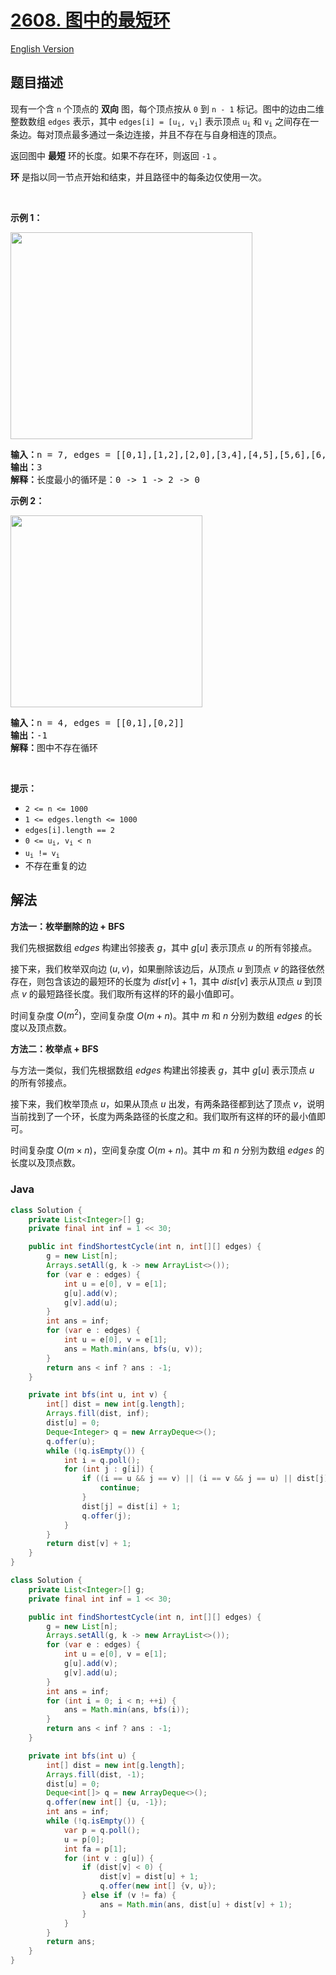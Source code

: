 # [2608. 图中的最短环](https://leetcode.cn/problems/shortest-cycle-in-a-graph)

[English Version](/solution/2600-2699/2608.Shortest%20Cycle%20in%20a%20Graph/README_EN.md)

## 题目描述

<p>现有一个含 <code>n</code> 个顶点的 <strong>双向</strong> 图，每个顶点按从 <code>0</code> 到 <code>n - 1</code> 标记。图中的边由二维整数数组 <code>edges</code> 表示，其中 <code>edges[i] = [u<sub>i</sub>, v<sub>i</sub>]</code> 表示顶点 <code>u<sub>i</sub></code> 和 <code>v<sub>i</sub></code> 之间存在一条边。每对顶点最多通过一条边连接，并且不存在与自身相连的顶点。</p>

<p>返回图中 <strong>最短</strong> 环的长度。如果不存在环，则返回 <code>-1</code> 。</p>

<p><strong>环</strong> 是指以同一节点开始和结束，并且路径中的每条边仅使用一次。</p>

<p>&nbsp;</p>

<p><strong>示例 1：</strong></p>
<img alt="" src="https://fastly.jsdelivr.net/gh/doocs/leetcode@main/solution/2600-2699/2608.Shortest%20Cycle%20in%20a%20Graph/images/cropped.png" style="width: 387px; height: 331px;">
<pre><strong>输入：</strong>n = 7, edges = [[0,1],[1,2],[2,0],[3,4],[4,5],[5,6],[6,3]]
<strong>输出：</strong>3
<strong>解释：</strong>长度最小的循环是：0 -&gt; 1 -&gt; 2 -&gt; 0 
</pre>

<p><strong>示例 2：</strong></p>
<img alt="" src="https://fastly.jsdelivr.net/gh/doocs/leetcode@main/solution/2600-2699/2608.Shortest%20Cycle%20in%20a%20Graph/images/croppedagin.png" style="width: 307px; height: 307px;">
<pre><strong>输入：</strong>n = 4, edges = [[0,1],[0,2]]
<strong>输出：</strong>-1
<strong>解释：</strong>图中不存在循环
</pre>

<p>&nbsp;</p>

<p><strong>提示：</strong></p>

<ul>
	<li><code>2 &lt;= n &lt;= 1000</code></li>
	<li><code>1 &lt;= edges.length &lt;= 1000</code></li>
	<li><code>edges[i].length == 2</code></li>
	<li><code>0 &lt;= u<sub>i</sub>, v<sub>i</sub> &lt; n</code></li>
	<li><code>u<sub>i</sub> != v<sub>i</sub></code></li>
	<li>不存在重复的边</li>
</ul>

## 解法

**方法一：枚举删除的边 + BFS**

我们先根据数组 $edges$ 构建出邻接表 $g$，其中 $g[u]$ 表示顶点 $u$ 的所有邻接点。

接下来，我们枚举双向边 $(u, v)$，如果删除该边后，从顶点 $u$ 到顶点 $v$ 的路径依然存在，则包含该边的最短环的长度为 $dist[v] + 1$，其中 $dist[v]$ 表示从顶点 $u$ 到顶点 $v$ 的最短路径长度。我们取所有这样的环的最小值即可。

时间复杂度 $O(m^2)$，空间复杂度 $O(m + n)$。其中 $m$ 和 $n$ 分别为数组 $edges$ 的长度以及顶点数。

**方法二：枚举点 + BFS**

与方法一类似，我们先根据数组 $edges$ 构建出邻接表 $g$，其中 $g[u]$ 表示顶点 $u$ 的所有邻接点。

接下来，我们枚举顶点 $u$，如果从顶点 $u$ 出发，有两条路径都到达了顶点 $v$，说明当前找到了一个环，长度为两条路径的长度之和。我们取所有这样的环的最小值即可。

时间复杂度 $O(m \times n)$，空间复杂度 $O(m + n)$。其中 $m$ 和 $n$ 分别为数组 $edges$ 的长度以及顶点数。

### **Java**

```java
class Solution {
    private List<Integer>[] g;
    private final int inf = 1 << 30;

    public int findShortestCycle(int n, int[][] edges) {
        g = new List[n];
        Arrays.setAll(g, k -> new ArrayList<>());
        for (var e : edges) {
            int u = e[0], v = e[1];
            g[u].add(v);
            g[v].add(u);
        }
        int ans = inf;
        for (var e : edges) {
            int u = e[0], v = e[1];
            ans = Math.min(ans, bfs(u, v));
        }
        return ans < inf ? ans : -1;
    }

    private int bfs(int u, int v) {
        int[] dist = new int[g.length];
        Arrays.fill(dist, inf);
        dist[u] = 0;
        Deque<Integer> q = new ArrayDeque<>();
        q.offer(u);
        while (!q.isEmpty()) {
            int i = q.poll();
            for (int j : g[i]) {
                if ((i == u && j == v) || (i == v && j == u) || dist[j] != inf) {
                    continue;
                }
                dist[j] = dist[i] + 1;
                q.offer(j);
            }
        }
        return dist[v] + 1;
    }
}
```

```java
class Solution {
    private List<Integer>[] g;
    private final int inf = 1 << 30;

    public int findShortestCycle(int n, int[][] edges) {
        g = new List[n];
        Arrays.setAll(g, k -> new ArrayList<>());
        for (var e : edges) {
            int u = e[0], v = e[1];
            g[u].add(v);
            g[v].add(u);
        }
        int ans = inf;
        for (int i = 0; i < n; ++i) {
            ans = Math.min(ans, bfs(i));
        }
        return ans < inf ? ans : -1;
    }

    private int bfs(int u) {
        int[] dist = new int[g.length];
        Arrays.fill(dist, -1);
        dist[u] = 0;
        Deque<int[]> q = new ArrayDeque<>();
        q.offer(new int[] {u, -1});
        int ans = inf;
        while (!q.isEmpty()) {
            var p = q.poll();
            u = p[0];
            int fa = p[1];
            for (int v : g[u]) {
                if (dist[v] < 0) {
                    dist[v] = dist[u] + 1;
                    q.offer(new int[] {v, u});
                } else if (v != fa) {
                    ans = Math.min(ans, dist[u] + dist[v] + 1);
                }
            }
        }
        return ans;
    }
}
```
